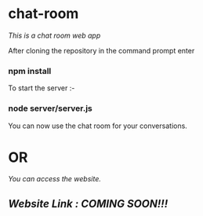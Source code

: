 # chat-room
<i>This is a chat room web app</i>                 




After cloning the repository in the command prompt enter
  <h3>npm install</h3>

To start the server :-
  <h3>node server/server.js</h1>
  
You can now use the chat room for your conversations.
<h1>OR</h1>
<i>You can access the website.
<h2>Website Link : COMING SOON!!!</h2>
